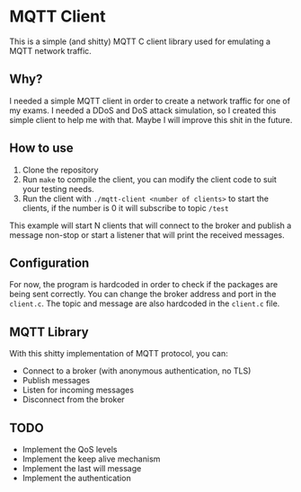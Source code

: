 # MQTT Client

This is a simple (and shitty) MQTT C client library used for emulating a MQTT network traffic.

## Why?

I needed a simple MQTT client in order to create a network traffic for one of my exams. I needed a DDoS and DoS attack simulation, so I created this simple client to help me with that.
Maybe I will improve this shit in the future.

## How to use

1. Clone the repository
2. Run `make` to compile the client, you can modify the client code to suit your testing needs.
3. Run the client with `./mqtt-client <number of clients>` to start the clients, if the number is 0 it will subscribe to topic `/test`

This example will start N clients that will connect to the broker and publish a message non-stop
or start a listener that will print the received messages.

## Configuration

For now, the program is hardcoded in order to check if the packages are being sent correctly. You can change the broker address and port in the `client.c`. The topic and message are also hardcoded in the `client.c` file.

## MQTT Library

With this shitty implementation of MQTT protocol, you can:

- Connect to a broker (with anonymous authentication, no TLS)
- Publish messages
- Listen for incoming messages
- Disconnect from the broker

## TODO

- Implement the QoS levels
- Implement the keep alive mechanism
- Implement the last will message
- Implement the authentication
